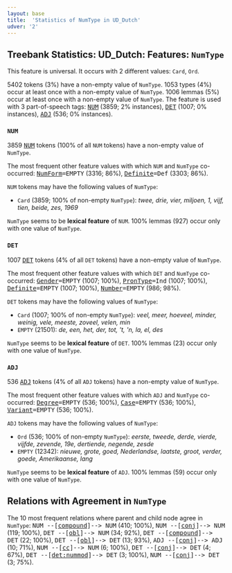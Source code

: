 ```yaml
---
layout: base
title:  'Statistics of NumType in UD_Dutch'
udver: '2'
---
```


## Treebank Statistics: UD_Dutch: Features: `NumType`

This feature is universal.
It occurs with 2 different values: `Card`, `Ord`.

5402 tokens (3%) have a non-empty value of `NumType`.
1053 types (4%) occur at least once with a non-empty value of `NumType`.
1006 lemmas (5%) occur at least once with a non-empty value of `NumType`.
The feature is used with 3 part-of-speech tags: <tt><a href="nl-pos-NUM.html">NUM</a></tt> (3859; 2% instances), <tt><a href="nl-pos-DET.html">DET</a></tt> (1007; 0% instances), <tt><a href="nl-pos-ADJ.html">ADJ</a></tt> (536; 0% instances).

### `NUM`

3859 <tt><a href="nl-pos-NUM.html">NUM</a></tt> tokens (100% of all `NUM` tokens) have a non-empty value of `NumType`.

The most frequent other feature values with which `NUM` and `NumType` co-occurred: <tt><a href="nl-feat-NumForm.html">NumForm</a></tt><tt>=EMPTY</tt> (3316; 86%), <tt><a href="nl-feat-Definite.html">Definite</a></tt><tt>=Def</tt> (3303; 86%).

`NUM` tokens may have the following values of `NumType`:

* `Card` (3859; 100% of non-empty `NumType`): <em>twee, drie, vier, miljoen, 1, vijf, tien, beide, zes, 1969</em>

`NumType` seems to be **lexical feature** of `NUM`. 100% lemmas (927) occur only with one value of `NumType`.

### `DET`

1007 <tt><a href="nl-pos-DET.html">DET</a></tt> tokens (4% of all `DET` tokens) have a non-empty value of `NumType`.

The most frequent other feature values with which `DET` and `NumType` co-occurred: <tt><a href="nl-feat-Gender.html">Gender</a></tt><tt>=EMPTY</tt> (1007; 100%), <tt><a href="nl-feat-PronType.html">PronType</a></tt><tt>=Ind</tt> (1007; 100%), <tt><a href="nl-feat-Definite.html">Definite</a></tt><tt>=EMPTY</tt> (1007; 100%), <tt><a href="nl-feat-Number.html">Number</a></tt><tt>=EMPTY</tt> (986; 98%).

`DET` tokens may have the following values of `NumType`:

* `Card` (1007; 100% of non-empty `NumType`): <em>veel, meer, hoeveel, minder, weinig, vele, meeste, zoveel, velen, min</em>
* `EMPTY` (21501): <em>de, een, het, der, tot, 't, 'n, la, el, des</em>

`NumType` seems to be **lexical feature** of `DET`. 100% lemmas (23) occur only with one value of `NumType`.

### `ADJ`

536 <tt><a href="nl-pos-ADJ.html">ADJ</a></tt> tokens (4% of all `ADJ` tokens) have a non-empty value of `NumType`.

The most frequent other feature values with which `ADJ` and `NumType` co-occurred: <tt><a href="nl-feat-Degree.html">Degree</a></tt><tt>=EMPTY</tt> (536; 100%), <tt><a href="nl-feat-Case.html">Case</a></tt><tt>=EMPTY</tt> (536; 100%), <tt><a href="nl-feat-Variant.html">Variant</a></tt><tt>=EMPTY</tt> (536; 100%).

`ADJ` tokens may have the following values of `NumType`:

* `Ord` (536; 100% of non-empty `NumType`): <em>eerste, tweede, derde, vierde, vijfde, zevende, 19e, dertiende, negende, zesde</em>
* `EMPTY` (12342): <em>nieuwe, grote, goed, Nederlandse, laatste, groot, verder, goede, Amerikaanse, lang</em>

`NumType` seems to be **lexical feature** of `ADJ`. 100% lemmas (59) occur only with one value of `NumType`.

## Relations with Agreement in `NumType`

The 10 most frequent relations where parent and child node agree in `NumType`:
<tt>NUM --[<tt><a href="nl-dep-compound.html">compound</a></tt>]--> NUM</tt> (410; 100%),
<tt>NUM --[<tt><a href="nl-dep-conj.html">conj</a></tt>]--> NUM</tt> (119; 100%),
<tt>DET --[<tt><a href="nl-dep-obl.html">obl</a></tt>]--> NUM</tt> (34; 92%),
<tt>DET --[<tt><a href="nl-dep-compound.html">compound</a></tt>]--> DET</tt> (22; 100%),
<tt>DET --[<tt><a href="nl-dep-obl.html">obl</a></tt>]--> DET</tt> (13; 93%),
<tt>ADJ --[<tt><a href="nl-dep-conj.html">conj</a></tt>]--> ADJ</tt> (10; 71%),
<tt>NUM --[<tt><a href="nl-dep-cc.html">cc</a></tt>]--> NUM</tt> (6; 100%),
<tt>DET --[<tt><a href="nl-dep-conj.html">conj</a></tt>]--> DET</tt> (4; 67%),
<tt>DET --[<tt><a href="nl-dep-det-nummod.html">det:nummod</a></tt>]--> DET</tt> (3; 100%),
<tt>NUM --[<tt><a href="nl-dep-conj.html">conj</a></tt>]--> DET</tt> (3; 75%).

